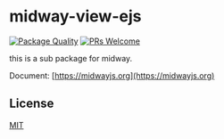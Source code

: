 # midway-view-ejs

[![Package Quality](http://npm.packagequality.com/shield/@midwayjs/view-ejs.svg)](http://packagequality.com/#?package=@midwayjs/view-ejs)
[![PRs Welcome](https://img.shields.io/badge/PRs-welcome-brightgreen.svg)](https://github.com/midwayjs/midway/pulls)

this is a sub package for midway.

Document: [https://midwayjs.org](https://midwayjs.org)

## License

[MIT]((https://github.com/midwayjs/midway/blob/master/LICENSE))
